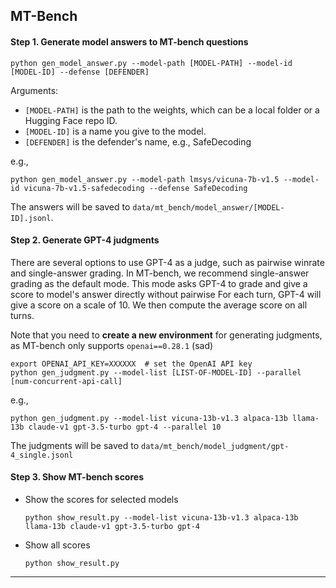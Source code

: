 ## MT-Bench

#### Step 1. Generate model answers to MT-bench questions
```
python gen_model_answer.py --model-path [MODEL-PATH] --model-id [MODEL-ID] --defense [DEFENDER]
```
Arguments:
  - `[MODEL-PATH]` is the path to the weights, which can be a local folder or a Hugging Face repo ID.
  - `[MODEL-ID]` is a name you give to the model.
  - `[DEFENDER]` is the defender's name, e.g., SafeDecoding

e.g.,
```
python gen_model_answer.py --model-path lmsys/vicuna-7b-v1.5 --model-id vicuna-7b-v1.5-safedecoding --defense SafeDecoding
```
The answers will be saved to `data/mt_bench/model_answer/[MODEL-ID].jsonl`.

#### Step 2. Generate GPT-4 judgments
There are several options to use GPT-4 as a judge, such as pairwise winrate and single-answer grading.
In MT-bench, we recommend single-answer grading as the default mode.
This mode asks GPT-4 to grade and give a score to model's answer directly without pairwise 
For each turn, GPT-4 will give a score on a scale of 10. We then compute the average score on all turns.

Note that you need to **create a new environment** for generating judgments, as MT-bench only supports `openai==0.28.1` (sad)

```
export OPENAI_API_KEY=XXXXXX  # set the OpenAI API key
python gen_judgment.py --model-list [LIST-OF-MODEL-ID] --parallel [num-concurrent-api-call]
```

e.g.,
```
python gen_judgment.py --model-list vicuna-13b-v1.3 alpaca-13b llama-13b claude-v1 gpt-3.5-turbo gpt-4 --parallel 10
```
The judgments will be saved to `data/mt_bench/model_judgment/gpt-4_single.jsonl`

#### Step 3. Show MT-bench scores

- Show the scores for selected models
  ```
  python show_result.py --model-list vicuna-13b-v1.3 alpaca-13b llama-13b claude-v1 gpt-3.5-turbo gpt-4
  ```
- Show all scores
  ```
  python show_result.py
  ```

---
